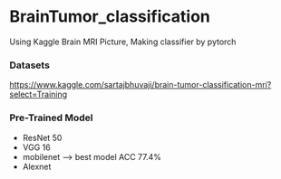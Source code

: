 # BrainTumor_classification
Using Kaggle Brain MRI Picture, Making classifier by pytorch


### Datasets
https://www.kaggle.com/sartajbhuvaji/brain-tumor-classification-mri?select=Training

### Pre-Trained Model
- ResNet 50
- VGG 16
- mobilenet --> best model ACC 77.4%
- Alexnet
